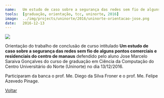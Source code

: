 ```yaml
---
name:  	Um estudo de caso sobre a segurança das redes sem fio de alguns pontos comerciais e residenciais do centro de manaus
tools: 	[graduação, orientação, tcc, uninorte, 2016]
image: 	../img/projects/uninorte/2016/uninorte-orientacao-jose.png
date: 	2016-12-13
---
```


![](../img/projects/uninorte/2016/uninorte-orientacao-jose.png)

Orientação do trabalho de conclusão de curso intitulado **Um estudo de caso sobre a segurança das redes sem fio de alguns pontos comerciais e residenciais do centro de manaus** defendido pelo aluno Jose Marcelo Saraiva Gonçalves do curso de graduação em Ciência da Computação do Centro Universitário do Norte (Uninorte) no dia 13/12/2016. 

Participaram da banca o prof. Me. Diego da Silva Froner e o prof. Me. Felipe Azevedo Pinage. 

<p class="text-center">
	<a class="btn btn-outline-primary mt-1" href="{{ site.baseurl }}/projects/">Voltar</a>
</p>
